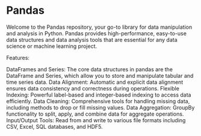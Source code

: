 # Pandas
Welcome to the Pandas repository, your go-to library for data manipulation and analysis in Python. Pandas provides high-performance, easy-to-use data structures and data analysis tools that are essential for any data science or machine learning project.

Features:

DataFrames and Series: The core data structures in pandas are the DataFrame and Series, which allow you to store and manipulate tabular and time series data.
Data Alignment: Automatic and explicit data alignment ensures data consistency and correctness during operations.
Flexible Indexing: Powerful label-based and integer-based indexing to access data efficiently.
Data Cleaning: Comprehensive tools for handling missing data, including methods to drop or fill missing values.
Data Aggregation: GroupBy functionality to split, apply, and combine data for aggregate operations.
Input/Output Tools: Read from and write to various file formats including CSV, Excel, SQL databases, and HDF5.
